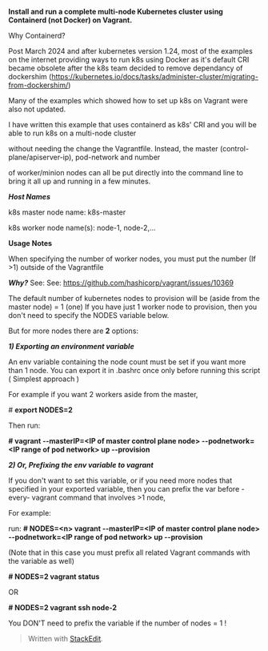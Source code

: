 
**Install and run a complete multi-node Kubernetes cluster using Containerd (not Docker) on Vagrant.**

  

Why Containerd?

Post March 2024 and after kubernetes version 1.24, most of the examples on the internet providing ways to run k8s using Docker as it's default CRI became obsolete after the k8s team decided to remove dependancy of dockershim (https://kubernetes.io/docs/tasks/administer-cluster/migrating-from-dockershim/)

  

Many of the examples which showed how to set up k8s on Vagrant were also not updated.

  

I have written this example that uses containerd as k8s' CRI and you will be able to run k8s on a multi-node cluster

without needing the change the Vagrantfile. Instead, the master (control-plane/apiserver-ip), pod-network and number

of worker/minion nodes can all be put directly into the command line to bring it all up and running in a few minutes.

  
***Host Names***

k8s master node name:     k8s-master

k8s worker node name(s):  node-1, node-2,...

  

 

**Usage Notes**

When specifying the number of worker nodes, you must put the number (If >1) outside of the Vagrantfile

***Why?*** See: See: https://github.com/hashicorp/vagrant/issues/10369

The default number of kubernetes nodes to provision will be (aside from the master node) = 1 (one)
If you have just 1 worker node to provision, then you don't need to specify the NODES variable below.

But for more nodes there are **2** options:

***1) Exporting an environment variable*** 

An env variable containing the node count must be set if you want more than 1 node.
You can export it in .bashrc once only before running this script ( Simplest approach )

For example if you want 2 workers aside from the master,

\# **export NODES=2**

Then run:

**\# vagrant --masterIP=\<IP of master control plane node\> --podnetwork=\<IP range of pod network\> up --provision**

  
***2) Or, Prefixing the env variable to vagrant*** 

If you don't want to set this variable, or if you need more nodes that specified in your exported variable, 
then you can prefix the var before -every- vagrant command that involves >1 node,

For example:

run:
**\# NODES=\<n\> vagrant --masterIP=\<IP of master control plane node\> --podnetwork=\<IP range of pod network\> up --provision**

(Note that in this case you must prefix all related Vagrant commands with the variable as well)

**\# NODES=2 vagrant status**

OR

**\# NODES=2 vagrant ssh node-2**

You DON'T need to prefix the variable if the number of nodes = 1 !



> Written with [StackEdit](https://stackedit.io/).
